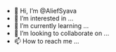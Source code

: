 - 👋 Hi, I’m @AliefSyava
- 👀 I’m interested in ...
- 🌱 I’m currently learning ...
- 💞️ I’m looking to collaborate on ...
- 📫 How to reach me ...

<!---
AliefSyava/AliefSyava is a ✨ special ✨ repository because its `README.md` (this file) appears on your GitHub profile.
You can click the Preview link to take a look at your changes.
--->
